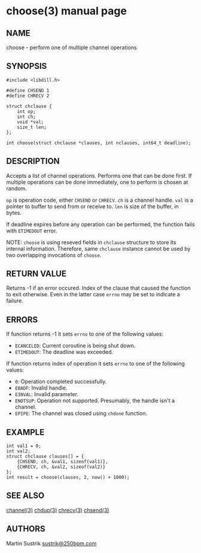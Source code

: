 # choose(3) manual page

## NAME

choose - perform one of multiple channel operations

## SYNOPSIS

```
#include <libdill.h>

#define CHSEND 1
#define CHRECV 2

struct chclause {
    int op;
    int ch;
    void *val;
    size_t len;
};

int choose(struct chclause *clauses, int nclauses, int64_t deadline);
```

## DESCRIPTION

Accepts a list of channel operations. Performs one that can be done first. If multiple operations can be done immediately, one to perform is chosen at random.

`op` is operation code, either `CHSEND` or `CHRECV`. `ch` is a channel handle. `val` is a pointer to buffer to send from or receive to. `len` is size of the buffer, in bytes.

If deadline expires before any operation can be performed, the function fails with `ETIMEDOUT` error.

NOTE: `choose` is using reseved fields in `chclause` structure to store its internal information. Therefore, same `chclause` instance cannot be used by two overlapping invocations of `choose`.

## RETURN VALUE

Returns -1 if an error occured. Index of the clause that caused the function to exit otherwise. Even in the latter case `errno` may be set to indicate a failure.

## ERRORS

If function returns -1 it sets `errno` to one of the following values:

* `ECANCELED`: Current coroutine is being shut down.
* `ETIMEDOUT`: The deadline was exceeded.

If function returns index of operation it sets `errno` to one of the following values:

* `0`: Operation completed successfully.
* `EBADF`: Invalid handle.
* `EINVAL`: Invalid parameter.
* `ENOTSUP`: Operation not supported. Presumably, the handle isn't a channel.
* `EPIPE`: The channel was closed using `chdone` function.

## EXAMPLE

```
int val1 = 0;
int val2;
struct chclause clauses[] = {
    {CHSEND, ch, &val1, sizeof(val1)},
    {CHRECV, ch, &val2, sizeof(val2)}
};
int result = choose(clauses, 2, now() + 1000);
```

## SEE ALSO

[channel(3)](channel.html)
[chdup(3)](chdup.html)
[chrecv(3)](chrecv.html)
[chsend(3)](chsend.html)

## AUTHORS

Martin Sustrik <sustrik@250bpm.com>

